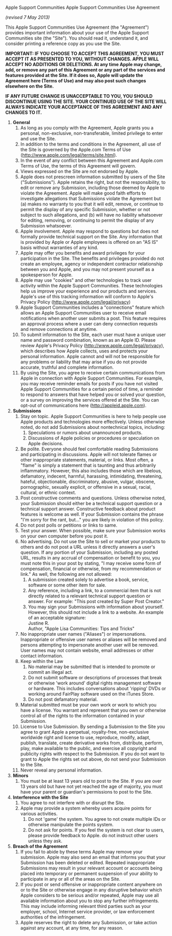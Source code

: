 Apple Support Communities Apple Support Communities Use Agreement

_(revised 7 May 2013)_

This Apple Support Communities Use Agreement (the "Agreement") provides important information about your use of the Apple Support Communities site (the "Site"). You should read it, understand it, and consider printing a reference copy as you use the Site.

**IMPORTANT: IF YOU CHOOSE TO ACCEPT THIS AGREEMENT, YOU MUST ACCEPT IT AS PRESENTED TO YOU, WITHOUT CHANGES. APPLE WILL ACCEPT NO ADDITIONS OR DELETIONS. At any time Apple may change, add, or remove any part of this Agreement or any part of the services and features provided at the Site. If it does so, Apple will update the Agreement here (Terms of Use) and may also post such changes elsewhere on the Site.**

**IF ANY FUTURE CHANGE IS UNACCEPTABLE TO YOU, YOU SHOULD DISCONTINUE USING THE SITE. YOUR CONTINUED USE OF THE SITE WILL ALWAYS INDICATE YOUR ACCEPTANCE OF THIS AGREEMENT AND ANY CHANGES TO IT.**

1.  **General**
    1.  As long as you comply with the Agreement, Apple grants you a personal, non-exclusive, non-transferable, limited privilege to enter and use the Site.
    2.  In addition to the terms and conditions in the Agreement, all use of the Site is governed by the Apple.com Terms of Use (http://www.apple.com/legal/terms/site.html).
    3.  In the event of any conflict between this Agreement and Apple.com Terms of Use, the terms of this Agreement will govern.
    4.  Views expressed on the Site are not endorsed by Apple.
    5.  Apple does not prescreen information submitted by users of the Site ("Submissions"). Apple retains the right, but not the responsibility, to edit or remove any Submission, including those deemed by Apple to violate the Agreement. Apple will make good faith efforts to investigate allegations that Submissions violate the Agreement but (a) makes no warranty to you that it will edit, remove, or continue to permit the display of any specific Submission, whether or not subject to such allegations, and (b) will have no liability whatsoever for editing, removing, or continuing to permit the display of any Submission whatsoever.
    6.  Apple involvement. Apple may respond to questions but does not formally provide technical support on the Site. Any information that is provided by Apple or Apple employees is offered on an "AS IS" basis without warranties of any kind.
    7.  Apple may offer you benefits and award privileges for your participation in the Site. The benefits and privileges provided do not create an employee, agency or independent contractor relationship between you and Apple, and you may not present yourself as a spokesperson for Apple.
    8.  Apple may use "cookies" and other technologies to track user activity within the Apple Support Communities. These technologies help us improve your experience and our products and services. Apple's use of this tracking information will conform to Apple's Privacy Policy (http://www.apple.com/legal/privacy)
    9.  Apple Support Communities includes a "connections" feature which allows an Apple Support Communities user to receive email notifications when another user submits a post. This feature requires an approval process where a user can deny connection requests and remove connections at anytime.
    10.  To submit information to the Site, each user must have a unique user name and password combination, known as an Apple ID. Please review Apple's Privacy Policy (http://www.apple.com/legal/privacy), which describes how Apple collects, uses and protects your personal information. Apple cannot and will not be responsible for any problems or liability that may arise if you do not provide accurate, truthful and complete information.
    11.  By using the Site, you agree to receive certain communications from Apple in connection with Apple Support Communities. For example, you may receive reminder emails for posts if you have not visited Apple Support Communities for a certain period of time, a reminder to respond to answers that have helped you or solved your question, or a survey on improving the services offered at the Site. You can opt-out of communications here (http://appleid.apple.com).
2.  **Submissions**
    1.  Stay on topic. Apple Support Communities is here to help people use Apple products and technologies more effectively. Unless otherwise noted, do not add Submissions about nontechnical topics, including:
        1.  Speculations or rumors about unannounced products.
        2.  Discussions of Apple policies or procedures or speculation on Apple decisions.
    2.  Be polite. Everyone should feel comfortable reading Submissions and participating in discussions. Apple will not tolerate flames or other inappropriate statements, material, or links. Most often, a "flame" is simply a statement that is taunting and thus arbitrarily inflammatory. However, this also includes those which are libelous, defamatory, indecent, harmful, harassing, intimidating, threatening, hateful, objectionable, discriminatory, abusive, vulgar, obscene, pornographic, sexually explicit, or offensive in a sexual, racial, cultural, or ethnic context.
    3.  Post constructive comments and questions. Unless otherwise noted, your Submission should either be a technical support question or a technical support answer. Constructive feedback about product features is welcome as well. If your Submission contains the phrase "I'm sorry for the rant, but…" you are likely in violation of this policy.
    4.  Do not post polls or petitions or links to same.
    5.  Test your answer. When possible, make sure your Submission works on your own computer before you post it.
    6.  No advertising. Do not use the Site to sell or market your products to others and do not post a URL unless it directly answers a user's question. If any portion of your Submission, including any posted URL, results in any accrual of compensation or benefit to you, you must note this in your post by stating, "I may receive some form of compensation, financial or otherwise, from my recommendation or link." As well, the following are not allowed:
        1.  A submission created solely to advertise a book, service, software or some other item for sale.
        2.  Any reference, including a link, to a commercial item that is not directly related to a relevant technical support question or answer. For example: "This post created by Super Post Creator."
        3.  You may sign your Submissions with information about yourself. However, this should not include a link to a website. An example of an acceptable signature:  
            Justine R.  
            Author, "Apple Lisa Communities: Tips and Tricks"
    7.  No inappropriate user names ("Aliases") or impersonations. Inappropriate or offensive user names or aliases will be removed and persons attempting to impersonate another user will be removed. User names may not contain website, email addresses or other contact information.
    8.  Keep within the Law
        1.  No material may be submitted that is intended to promote or commit an illegal act.
        2.  Do not submit software or descriptions of processes that break or otherwise 'work around' digital rights management software or hardware. This includes conversations about 'ripping' DVDs or working around FairPlay software used on the iTunes Store.
        3.  Do not post defamatory material.
    9.  Material submitted must be your own work or work to which you have a license. You warrant and represent that you own or otherwise control all of the rights to the information contained in your Submission.
    10.  License to Use Submission. By sending a Submission to the Site you agree to grant Apple a perpetual, royalty-free, non-exclusive worldwide right and license to use, reproduce, modify, adapt, publish, translate, create derivative works from, distribute, perform, play, make available to the public, and exercise all copyright and publicity rights with respect to the Submission. If you do not want to grant to Apple the rights set out above, do not send your Submission to the Site.
    11.  Never reveal any personal information.
3.  **Minors**
    1.  You must be at least 13 years old to post to the Site. If you are over 13 years old but have not yet reached the age of majority, you must have your parent or guardian's permissions to post to the Site.
4.  **Interference with the Site**
    1.  You agree to not interfere with or disrupt the Site.
    2.  Apple may provide a system whereby users acquire points for various activities.
        1.  Do not 'game' the system. You agree to not create multiple IDs or otherwise manipulate the points system.
        2.  Do not ask for points. If you feel the system is not clear to users, please provide feedback to Apple. do not instruct other users unless they ask.
5.  **Breach of the Agreement**
    1.  If you fail to abide by these terms Apple may remove your submission. Apple may also send an email that informs you that your Submission has been deleted or edited. Repeated inappropriate Submissions may result in your relevant account or accounts being placed into temporary or permanent suspension of your ability to participate in any or all of the areas on the Site.
    2.  If you post or send offensive or inappropriate content anywhere on or to the Site or otherwise engage in any disruptive behavior which Apple considers to be serious and/or repeated, Apple may use all available information about you to stop any further infringements. This may include informing relevant third parties such as your employer, school, Internet service provider, or law enforcement authorities of the infringement.
    3.  Apple reserves the right to delete any Submission, or take action against any account, at any time, for any reason.